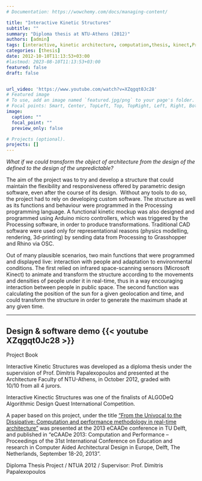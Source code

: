 ```yaml
---
# Documentation: https://wowchemy.com/docs/managing-content/

title: "Interactive Kinetic Structures"
subtitle: ""
summary: "Diploma thesis at NTU-Athens (2012)"
authors: [admin]
tags: [interactive, kinetic architecture, computation,thesis, kinect,Processing, Arduino, fix, add pdf]
categories: [thesis]
date: 2012-10-10T11:13:53+03:00
#lastmod: 2023-08-10T11:13:53+03:00
featured: false
draft: false


url_video: 'https://www.youtube.com/watch?v=XZqgqt0Jc28'
# Featured image
# To use, add an image named `featured.jpg/png` to your page's folder.
# Focal points: Smart, Center, TopLeft, Top, TopRight, Left, Right, BottomLeft, Bottom, BottomRight.
image:
  caption: ""
  focal_point: ""
  preview_only: false

# Projects (optional).
projects: []
---
```


*What if we could transform the object of architecture from the design of the defined to the design of the unpredictable?*

The aim of the project was to try and develop a structure that could maintain the flexibility and responsiveness offered by parametric design software, even after the course of its design.  Without any tools to do so, the project had to rely on developing custom software. The structure as well as its functions and behaviour were programmed in the Processing programming language. A functional kinetic mockup was also designed and programmed using Arduino micro controllers, which was triggered by the Processing software, in order to produce transformations. Traditional CAD software were used only for representational reasons (physics modelling, rendering, 3d-printing) by sending data from Processing to Grasshopper and Rhino via OSC.

Out of many plausible scenarios, two main functions that were programmed and displayed live: interaction with people and adaptation to environmental conditions. The first relied on infrared space-scanning sensors (Microsoft Kinect) to animate and transform the structure according to the movements and densities of people under it in real-time, thus in a way encouraging interaction between people in public space. The second function was calculating the position of the sun for a given geolocation and time, and could transform the structure in order to generate the maximum shade at any given time.

---
Design & software demo
{{< youtube XZqgqt0Jc28 >}}
---

Project Book

Interactive Kinetic Structures was developed as a diploma thesis under the supervision of Prof. Dimitris Papalexopoulos and presented at the Architecture Faculty of NTU-Athens, in October 2012, graded with 10/10 from all 4 jurors.

Interactive Kinectic Structures was one of the finalists of ALGODeQ Algorithmic Design Quest International Competition.

A paper based on this project, under the title [“From the Univocal to the Dissipative: Computation and performance methodology in real-time architecture”](http://cumincad.scix.net/cgi-bin/works/Show?_id=ecaade2013_206&sort=DEFAULT&search=miltiadis&hits=2) was presented at the 2013 eCAADe conference in TU Delft, and published in “eCAADe 2013: Computation and Performance – Proceedings of the 31st International Conference on Education and research in Computer Aided Architectural Design in Europe, Delft, The Netherlands, September 18-20, 2013”.

Diploma Thesis Project / NTUA 2012 / Supervisor: Prof. Dimitris Papalexopoulos